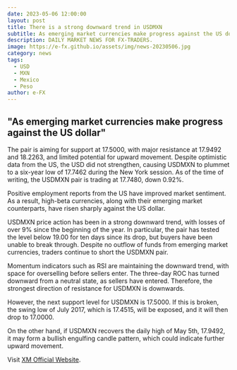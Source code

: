 ```yaml
---
date: 2023-05-06 12:00:00
layout: post
title: There is a strong downward trend in USDMXN
subtitle: As emerging market currencies make progress against the US dollar.
description: DAILY MARKET NEWS FOR FX-TRADERS.
image: https://e-fx.github.io/assets/img/news-20230506.jpg
category: news
tags:
  - USD
  - MXN
  - Mexico
  - Peso
author: e-FX
---
```


##  "As emerging market currencies make progress against the US dollar"

The pair is aiming for support at 17.5000, with major resistance at 17.9492 and 18.2263, and limited potential for upward movement. Despite optimistic data from the US, the USD did not strengthen, causing USDMXN to plummet to a six-year low of 17.7462 during the New York session. As of the time of writing, the USDMXN pair is trading at 17.7480, down 0.92%.

Positive employment reports from the US have improved market sentiment. As a result, high-beta currencies, along with their emerging market counterparts, have risen sharply against the US dollar.

USDMXN price action has been in a strong downward trend, with losses of over 9% since the beginning of the year. In particular, the pair has tested the level below 19.00 for ten days since its drop, but buyers have been unable to break through. Despite no outflow of funds from emerging market currencies, traders continue to short the USDMXN pair.

Momentum indicators such as RSI are maintaining the downward trend, with space for overselling before sellers enter. The three-day ROC has turned downward from a neutral state, as sellers have entered. Therefore, the strongest direction of resistance for USDMXN is downwards.

However, the next support level for USDMXN is 17.5000. If this is broken, the swing low of July 2017, which is 17.4515, will be exposed, and it will then drop to 17.0000.

On the other hand, if USDMXN recovers the daily high of May 5th, 17.9492, it may form a bullish engulfing candle pattern, which could indicate further upward movement.




Visit [XM Official Website](https://clicks.pipaffiliates.com/c?c=550036&l=en&p=0).